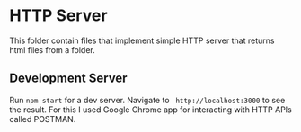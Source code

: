 # HTTP Server

This folder contain files that implement simple HTTP server that returns html files from a folder.

## Development Server

Run `npm start` for a dev server. Navigate to ` http://localhost:3000` to see the result. For this I used Google Chrome app for interacting with HTTP APIs called POSTMAN. 
